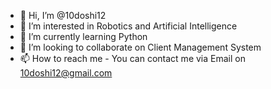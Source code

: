 - 👋 Hi, I’m @10doshi12
- 👀 I’m interested in Robotics and Artificial Intelligence
- 🌱 I’m currently learning Python
- 💞️ I’m looking to collaborate on Client Management System
- 📫 How to reach me  - You can contact me via Email on 10doshi12@gmail.com

<!---
10doshi12/10doshi12 is a ✨ special ✨ repository because its `README.md` (this file) appears on your GitHub profile.
You can click the Preview link to take a look at your changes.
--->
